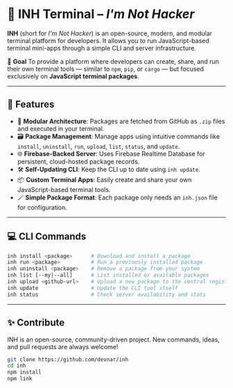 # 🧠 INH Terminal – *I'm Not Hacker*

**INH** (short for *I'm Not Hacker*) is an open-source, modern, and modular terminal platform for developers. It allows you to run JavaScript-based terminal mini-apps through a simple CLI and server infrastructure.

🎯 **Goal**
To provide a platform where developers can create, share, and run their own terminal tools — similar to `npm`, `pip`, or `cargo` — but focused exclusively on **JavaScript terminal packages**.

---

## 🚀 Features

* 🔌 **Modular Architecture**: Packages are fetched from GitHub as `.zip` files and executed in your terminal.
* 🗃️ **Package Management**: Manage apps using intuitive commands like `install`, `uninstall`, `run`, `upload`, `list`, `status`, and `update`.
* 🌐 **Firebase-Backed Server**: Uses Firebase Realtime Database for persistent, cloud-hosted package records.
* 🛠️ **Self-Updating CLI**: Keep the CLI up to date using `inh update`.
* 📦 **Custom Terminal Apps**: Easily create and share your own JavaScript-based terminal tools.
* 🪄 **Simple Package Format**: Each package only needs an `inh.json` file for configuration.

---

## 💻 CLI Commands

```bash
inh install <package>      # Download and install a package
inh run <package>          # Run a previously installed package
inh uninstall <package>    # Remove a package from your system
inh list [--my|--all]      # List installed or available packages
inh upload <github-url>    # Upload a new package to the central registry
inh update                 # Update the CLI tool itself
inh status                 # Check server availability and stats
```

---

## ✨ Contribute

INH is an open-source, community-driven project. New commands, ideas, and pull requests are always welcome!

```bash
git clone https://github.com/devnar/inh
cd inh
npm install
npm link
```
